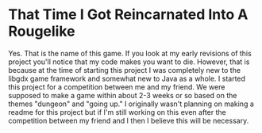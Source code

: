 # That Time I Got Reincarnated Into A Rougelike
Yes. That is the name of this game. If you look at my early revisions of this project you'll notice that my code makes you want to die.
However, that is because at the time of starting this project I was completely new to the libgdx game framework and somewhat new to Java as a whole.
I started this project for a competition between me and my friend. We were supposed to make a game within about 2-3 weeks or so based on the themes "dungeon" and "going up."
I originally wasn't planning on making a readme for this project but if I'm still working on this even after the competition between my friend and I then I believe this will be necessary. 

